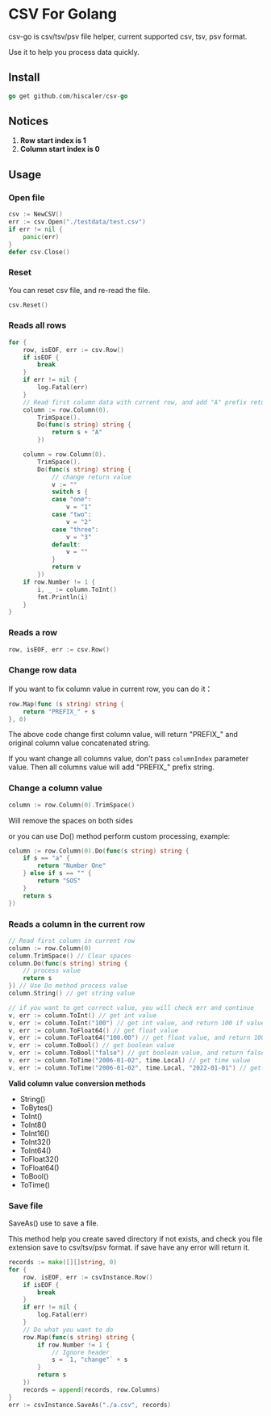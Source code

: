 CSV For Golang
==============

csv-go is csv/tsv/psv file helper, current supported csv, tsv, psv format.

Use it to help you process data quickly.

## Install

```go
go get github.com/hiscaler/csv-go
```

## Notices

1. **Row start index is 1**
2. **Column start index is 0**

## Usage

### Open file

```go
csv := NewCSV()
err := csv.Open("./testdata/test.csv")
if err != nil {
    panic(err)
}
defer csv.Close()
```

### Reset

You can reset csv file, and re-read the file.

```go
csv.Reset()
```

### Reads all rows

```go
for {
    row, isEOF, err := csv.Row()
    if isEOF {
        break
    }
    if err != nil {
        log.Fatal(err)
    }
    // Read first column data with current row, and add "A" prefix return value
    column := row.Column(0).
        TrimSpace().
        Do(func(s string) string {
            return s + "A"
        })    

    column = row.Column(0).
        TrimSpace().
        Do(func(s string) string {
            // change return value
            v := ""
            switch s {
            case "one":
                v = "1"
            case "two":
                v = "2"
            case "three":
                v = "3"
            default:
                v = ""
            }
            return v
        })
    if row.Number != 1 {
        i, _ := column.ToInt()
        fmt.Println(i)
    }
}
```

### Reads a row

```go
row, isEOF, err := csv.Row()
```

### Change row data

If you want to fix column value in current row, you can do it：

```go
row.Map(func (s string) string {
    return "PREFIX_" + s
}, 0)
```

The above code change first column value, will return "PREFIX_" and original column value concatenated string.

If you want change all columns value, don't pass `columnIndex` parameter value. Then all columns value will add "PREFIX_" prefix string.

### Change a column value

```go
column := row.Column(0).TrimSpace()
```

Will remove the spaces on both sides

or you can use Do() method perform custom processing, example:

```go
column := row.Column(0).Do(func(s string) string {
    if s == "a" {
        return "Number One"
    } else if s == "" {
        return "SOS"
    }
    return s
})
```

### Reads a column in the current row

```go
// Read first column in current row
column := row.Column(0)
column.TrimSpace() // Clear spaces
column.Do(func(s string) string {
	// process value
	return s
}) // Use Do method process value
column.String() // get string value

// if you want to get correct value, you will check err and continue
v, err := column.ToInt() // get int value
v, err := column.ToInt("100") // get int value, and return 100 if value is empty
v, err := column.ToFloat64() // get float value
v, err := column.ToFloat64("100.00") // get float value, and return 100.00 if value is empty
v, err := column.ToBool() // get boolean value
v, err := column.ToBool("false") // get boolean value, and return false if value is empty
v, err := column.ToTime("2006-01-02", time.Local) // get time value
v, err := column.ToTime("2006-01-02", time.Local, "2022-01-01") // get time value, and return 2022-01-01 if value is empty
```

**Valid column value conversion methods**

- String()
- ToBytes()
- ToInt()
- ToInt8()
- ToInt16()
- ToInt32()
- ToInt64()
- ToFloat32()
- ToFloat64()
- ToBool()
- ToTime()

### Save file

SaveAs() use to save a file.

This method help you create saved directory if not exists, and check you file extension save to csv/tsv/psv format. if save have any error will return it.

```go
records := make([][]string, 0)
for {
    row, isEOF, err := csvInstance.Row()
    if isEOF {
        break
    }
    if err != nil {
        log.Fatal(err)
    }
    // Do what you want to do 
    row.Map(func(s string) string {
        if row.Number != 1 {
            // Ignore header
            s = `1, "change"` + s
        }
        return s
    })
    records = append(records, row.Columns)
}
err := csvInstance.SaveAs("./a.csv", records)
```